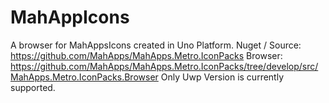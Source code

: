 # MahAppIcons

A browser for MahAppsIcons created in Uno Platform. 
Nuget / Source: https://github.com/MahApps/MahApps.Metro.IconPacks 
Browser: https://github.com/MahApps/MahApps.Metro.IconPacks/tree/develop/src/MahApps.Metro.IconPacks.Browser 
Only Uwp Version is currently supported.
